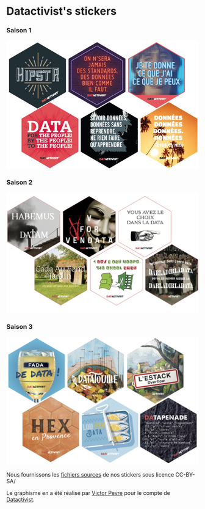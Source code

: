 # Datactivist's stickers
### Saison 1
![stickers](./stickers.jpg)

### Saison 2
![stickers saison 2](https://raw.githubusercontent.com/datactivist/stickers/master/DATA%2BSTICKERS_2.png)

### Saison 3
![stickers saison 3](./Datactivist-EnProvence.png)

Nous fournissons les [fichiers sources](https://github.com/datactivist/stickers/tree/master/source) de nos stickers sous licence CC-BY-SA/

Le graphisme en a été réalisé par [Victor Peyre](https://fr.linkedin.com/in/victorpeyre) pour le compte de [Datactivist](http://www.datactivi.st).

